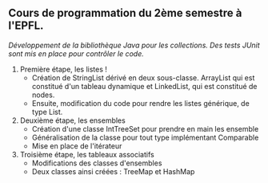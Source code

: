 ﻿Cours de programmation du 2ème semestre à l'EPFL.
-------------------------------------------------

*Développement de la bibliothèque Java pour les collections. Des tests JUnit sont mis en place pour contrôler le code.*

1. Première étape, les listes !  
	* Création de StringList dérivé en deux sous-classe. ArrayList qui est constitué d'un tableau dynamique et LinkedList, qui est
	constitué de nodes.  
	* Ensuite, modification du code pour rendre les listes générique, de type List<T>.
2. Deuxième étape, les ensembles
	* Création d'une classe IntTreeSet pour prendre en main les ensemble
	* Généralisation de la classe pour tout type implémentant Comparable
	* Mise en place de l'itérateur
3. Troisième étape, les tableaux associatifs
	* Modifications des classes d'ensembles
	* Deux classes ainsi créées : TreeMap et HashMap